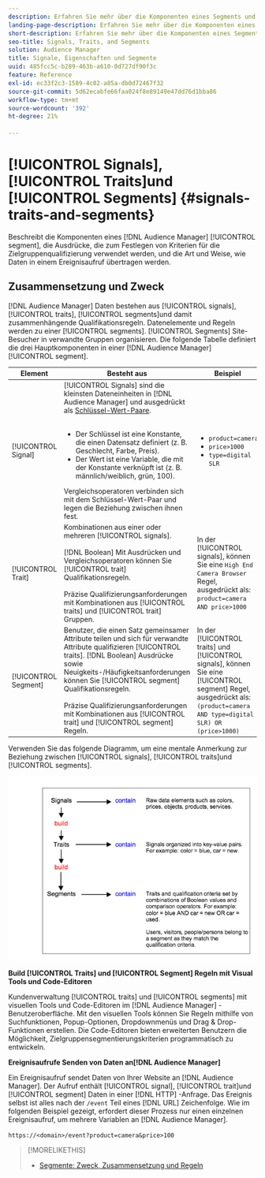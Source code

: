 ```yaml
---
description: Erfahren Sie mehr über die Komponenten eines Segments und die Ausdrücke, die zum Festlegen von Kriterien für die Zielgruppenqualifizierung verwendet werden. Hier finden Sie auch Informationen zur Datenübertragung.
landing-page-description: Erfahren Sie mehr über die Komponenten eines Segments und die Ausdrücke, die zum Festlegen von Kriterien für die Zielgruppenqualifizierung verwendet werden. Hier finden Sie auch Informationen zur Datenübertragung.
short-description: Erfahren Sie mehr über die Komponenten eines Segments und die Ausdrücke, die zum Festlegen von Kriterien für die Zielgruppenqualifizierung verwendet werden. Hier finden Sie auch Informationen zur Datenübertragung.
seo-title: Signals, Traits, and Segments
solution: Audience Manager
title: Signale, Eigenschaften und Segmente
uuid: 485fcc5c-b289-463b-a610-0d727df90f3c
feature: Reference
exl-id: ec33f2c3-1589-4c02-a85a-db0d72467f32
source-git-commit: 5d62ecabfe66faa024f8e89149e47dd76d1bba86
workflow-type: tm+mt
source-wordcount: '392'
ht-degree: 21%

---
```


# [!UICONTROL Signals], [!UICONTROL Traits]und [!UICONTROL Segments] {#signals-traits-and-segments}

Beschreibt die Komponenten eines [!DNL Audience Manager] [!UICONTROL segment], die Ausdrücke, die zum Festlegen von Kriterien für die Zielgruppenqualifizierung verwendet werden, und die Art und Weise, wie Daten in einem Ereignisaufruf übertragen werden.

## Zusammensetzung und Zweck

[!DNL Audience Manager] Daten bestehen aus [!UICONTROL signals], [!UICONTROL traits], [!UICONTROL segments]und damit zusammenhängende Qualifikationsregeln. Datenelemente und Regeln werden zu einer [!UICONTROL segments]. [!UICONTROL Segments] Site-Besucher in verwandte Gruppen organisieren. Die folgende Tabelle definiert die drei Hauptkomponenten in einer [!DNL Audience Manager] [!UICONTROL segment].

| Element | Besteht aus | Beispiel |
|---|---|---|
| [!UICONTROL Signal] | [!UICONTROL Signals] sind die kleinsten Dateneinheiten in [!DNL Audience Manager] und ausgedrückt als [Schlüssel-Wert-Paare](../reference/key-value-pairs-explained.md).<br><br><ul><li>Der Schlüssel ist eine Konstante, die einen Datensatz definiert (z. B. Geschlecht, Farbe, Preis).</li><li>Der Wert ist eine Variable, die mit der Konstante verknüpft ist (z. B. männlich/weiblich, grün, 100).</li></ul>Vergleichsoperatoren verbinden sich mit dem Schlüssel-Wert-Paar und legen die Beziehung zwischen ihnen fest. | <ul><li>`product=camera`</li><li>`price>1000`</li><li>`type=digital SLR`</li></ul> |
| [!UICONTROL Trait] | Kombinationen aus einer oder mehreren [!UICONTROL signals].<br><br> [!DNL Boolean] Mit Ausdrücken und Vergleichsoperatoren können Sie [!UICONTROL trait] Qualifikationsregeln. <br><br>Präzise Qualifizierungsanforderungen mit Kombinationen aus [!UICONTROL traits] und [!UICONTROL trait] Gruppen. | In der [!UICONTROL signals], können Sie eine `High End Camera Browser` Regel, ausgedrückt als: `product=camera AND price>1000` |
| [!UICONTROL Segment] | Benutzer, die einen Satz gemeinsamer Attribute teilen und sich für verwandte Attribute qualifizieren [!UICONTROL traits]. [!DNL Boolean] Ausdrücke sowie Neuigkeits-/Häufigkeitsanforderungen können Sie [!UICONTROL segment] Qualifikationsregeln.<br><br> Präzise Qualifizierungsanforderungen mit Kombinationen aus [!UICONTROL trait] und [!UICONTROL segment] Regeln. | In der [!UICONTROL traits] und [!UICONTROL signals], können Sie eine [!UICONTROL segment] Regel, ausgedrückt als:`(product=camera AND type=digital SLR) OR (price>1000)` |

Verwenden Sie das folgende Diagramm, um eine mentale Anmerkung zur Beziehung zwischen [!UICONTROL signals], [!UICONTROL traits]und [!UICONTROL segments].

![](assets/signals-traits-segments.png)

**Build [!UICONTROL Traits] und [!UICONTROL Segment] Regeln mit Visual Tools und Code-Editoren**

Kundenverwaltung [!UICONTROL traits] und [!UICONTROL segments] mit visuellen Tools und Code-Editoren im [!DNL Audience Manager] -Benutzeroberfläche. Mit den visuellen Tools können Sie Regeln mithilfe von Suchfunktionen, Popup-Optionen, Dropdownmenüs und Drag &amp; Drop-Funktionen erstellen. Die Code-Editoren bieten erweiterten Benutzern die Möglichkeit, Zielgruppensegmentierungskriterien programmatisch zu entwickeln.

**Ereignisaufrufe Senden von Daten an[!DNL Audience Manager]**

Ein Ereignisaufruf sendet Daten von Ihrer Website an [!DNL Audience Manager]. Der Aufruf enthält [!UICONTROL signal], [!UICONTROL trait]und [!UICONTROL segment] Daten in einer [!DNL HTTP] -Anfrage. Das Ereignis selbst ist alles nach der `/event` Teil eines [!DNL URL] Zeichenfolge. Wie im folgenden Beispiel gezeigt, erfordert dieser Prozess nur einen einzelnen Ereignisaufruf, um mehrere Variablen an [!DNL Audience Manager].

`https://<domain>/event?product=camera&price>100`

>[!MORELIKETHIS]
>
>* [Segmente: Zweck, Zusammensetzung und Regeln](../features/segments/segments-purpose.md)

